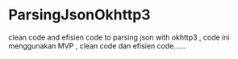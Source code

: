 # ParsingJsonOkhttp3
clean code and efisien code to parsing json with okhttp3
, code ini menggunakan MVP , clean code dan efisien code......
